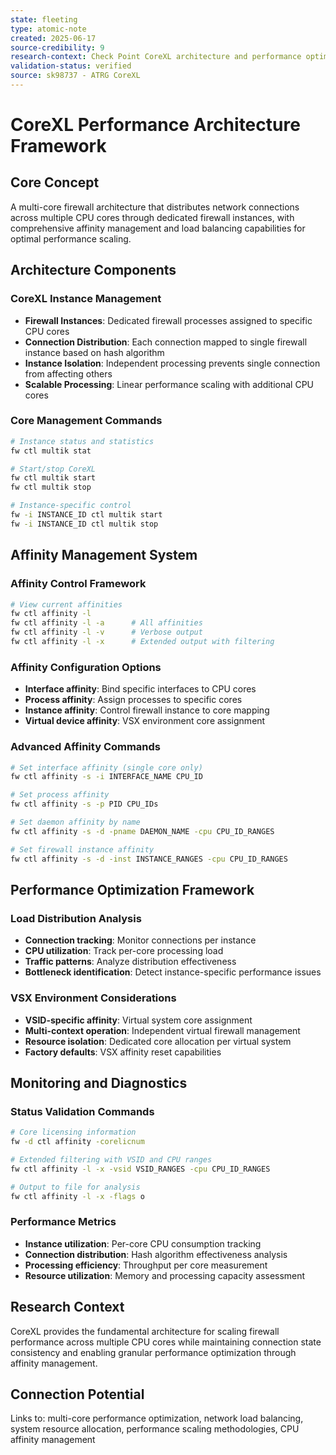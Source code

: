 ```yaml
---
state: fleeting
type: atomic-note
created: 2025-06-17
source-credibility: 9
research-context: Check Point CoreXL architecture and performance optimization
validation-status: verified
source: sk98737 - ATRG CoreXL
---
```


# CoreXL Performance Architecture Framework

## Core Concept

A multi-core firewall architecture that distributes network connections across multiple CPU cores through dedicated firewall instances, with comprehensive affinity management and load balancing capabilities for optimal performance scaling.

## Architecture Components

### CoreXL Instance Management
- **Firewall Instances**: Dedicated firewall processes assigned to specific CPU cores
- **Connection Distribution**: Each connection mapped to single firewall instance based on hash algorithm
- **Instance Isolation**: Independent processing prevents single connection from affecting others
- **Scalable Processing**: Linear performance scaling with additional CPU cores

### Core Management Commands
```bash
# Instance status and statistics
fw ctl multik stat

# Start/stop CoreXL
fw ctl multik start
fw ctl multik stop

# Instance-specific control
fw -i INSTANCE_ID ctl multik start
fw -i INSTANCE_ID ctl multik stop
```

## Affinity Management System

### Affinity Control Framework
```bash
# View current affinities
fw ctl affinity -l
fw ctl affinity -l -a      # All affinities
fw ctl affinity -l -v      # Verbose output
fw ctl affinity -l -x      # Extended output with filtering
```

### Affinity Configuration Options
- **Interface affinity**: Bind specific interfaces to CPU cores
- **Process affinity**: Assign processes to specific cores
- **Instance affinity**: Control firewall instance to core mapping
- **Virtual device affinity**: VSX environment core assignment

### Advanced Affinity Commands
```bash
# Set interface affinity (single core only)
fw ctl affinity -s -i INTERFACE_NAME CPU_ID

# Set process affinity
fw ctl affinity -s -p PID CPU_IDs

# Set daemon affinity by name
fw ctl affinity -s -d -pname DAEMON_NAME -cpu CPU_ID_RANGES

# Set firewall instance affinity
fw ctl affinity -s -d -inst INSTANCE_RANGES -cpu CPU_ID_RANGES
```

## Performance Optimization Framework

### Load Distribution Analysis
- **Connection tracking**: Monitor connections per instance
- **CPU utilization**: Track per-core processing load
- **Traffic patterns**: Analyze distribution effectiveness
- **Bottleneck identification**: Detect instance-specific performance issues

### VSX Environment Considerations
- **VSID-specific affinity**: Virtual system core assignment
- **Multi-context operation**: Independent virtual firewall management
- **Resource isolation**: Dedicated core allocation per virtual system
- **Factory defaults**: VSX affinity reset capabilities

## Monitoring and Diagnostics

### Status Validation Commands
```bash
# Core licensing information
fw -d ctl affinity -corelicnum

# Extended filtering with VSID and CPU ranges
fw ctl affinity -l -x -vsid VSID_RANGES -cpu CPU_ID_RANGES

# Output to file for analysis
fw ctl affinity -l -x -flags o
```

### Performance Metrics
- **Instance utilization**: Per-core CPU consumption tracking
- **Connection distribution**: Hash algorithm effectiveness analysis  
- **Processing efficiency**: Throughput per core measurement
- **Resource utilization**: Memory and processing capacity assessment

## Research Context

CoreXL provides the fundamental architecture for scaling firewall performance across multiple CPU cores while maintaining connection state consistency and enabling granular performance optimization through affinity management.

## Connection Potential

Links to: multi-core performance optimization, network load balancing, system resource allocation, performance scaling methodologies, CPU affinity management